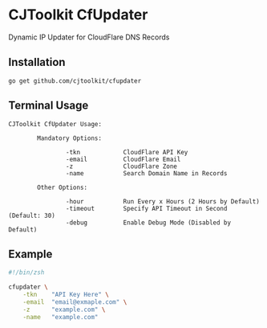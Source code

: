 # CJToolkit CfUpdater

Dynamic IP Updater for CloudFlare DNS Records

## Installation

~~~
go get github.com/cjtoolkit/cfupdater
~~~

## Terminal Usage

~~~
CJToolkit CfUpdater Usage:

        Mandatory Options:

                -tkn            CloudFlare API Key
                -email          CloudFlare Email
                -z              CloudFlare Zone
                -name           Search Domain Name in Records

        Other Options:

                -hour           Run Every x Hours (2 Hours by Default)
                -timeout        Specify API Timeout in Second (Default: 30)
                -debug          Enable Debug Mode (Disabled by Default)
~~~

## Example

~~~ sh
#!/bin/zsh

cfupdater \
	-tkn	"API Key Here" \
	-email	"email@exmaple.com" \
	-z		"example.com" \
	-name	"example.com"
~~~
